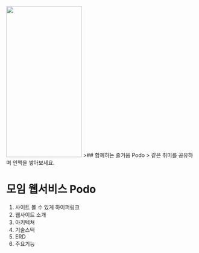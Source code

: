 
<img src="https://user-images.githubusercontent.com/73327256/153014796-f05f1773-e64c-45f4-ace4-a6445f5bc250.PNG" width="200" height="400"/>
>## 함께하는 즐거움 Podo
> 같은 취미를 공유하며 인맥을 쌓아보세요.

# 모임 웹서비스 Podo
1. 사이트 볼 수 있게 하이퍼링크
2. 웹사이트 소개
3. 아키텍쳐
4. 기술스택
5. ERD
6. 주요기능
